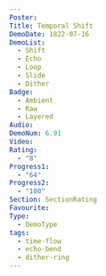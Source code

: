 ```yaml
---
Poster: 
Title: Temporal Shift
DemoDate: 1822-07-16
DemoList:
  - Shift
  - Echo
  - Loop
  - Slide
  - Dither
Badge:
  - Ambient
  - Raw
  - Layered
Audio: 
DemoNum: 6.91
Video: 
Rating:
  - "8"
Progress1:
  - "64"
Progress2:
  - "100"
Section: SectionRating
Favourite: 
Type:
  - DemoType
tags:
  - time-flow
  - echo-bend
  - dither-ring
---
```


